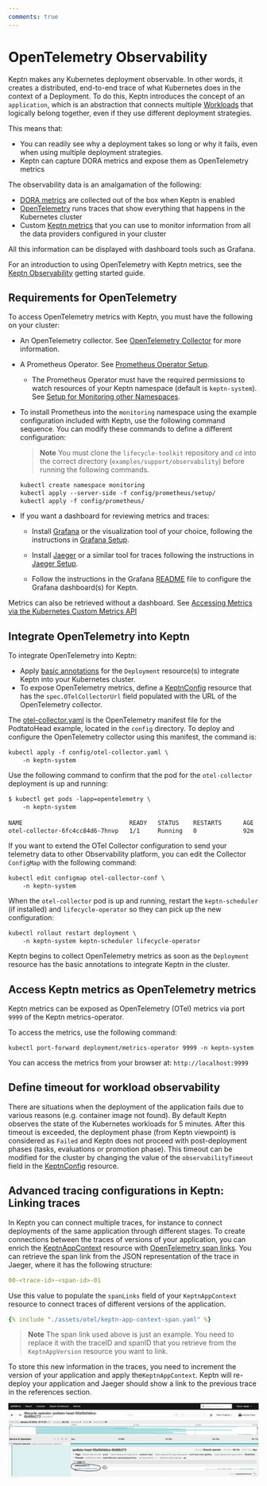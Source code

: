 ```yaml
---
comments: true
---
```


# OpenTelemetry Observability

Keptn makes any Kubernetes deployment observable.
In other words, it creates a distributed, end-to-end trace
of what Kubernetes does in the context of a Deployment.
To do this,
Keptn introduces the concept of an `application`,
which is an abstraction that connects multiple
[Workloads](https://kubernetes.io/docs/concepts/workloads/) that logically belong together,
even if they use different deployment strategies.

This means that:

- You can readily see why a deployment takes so long
  or why it fails, even when using multiple deployment strategies.
- Keptn can capture DORA metrics and expose them as OpenTelemetry metrics

The observability data is an amalgamation of the following:

- [DORA metrics](dora.md)
  are collected out of the box when Keptn is enabled
- [OpenTelemetry](https://opentelemetry.io/)
  runs traces that show everything that happens in the Kubernetes cluster
- Custom
  [Keptn metrics](evaluatemetrics.md)
  that you can use to monitor information
  from all the data providers configured in your cluster

All this information can be displayed with dashboard tools
such as Grafana.

For an introduction to using OpenTelemetry with Keptn metrics, see the
[Keptn Observability](../getting-started/observability.md)
getting started guide.

## Requirements for OpenTelemetry

To access OpenTelemetry metrics with Keptn,
you must have the following on your cluster:

- An OpenTelemetry collector.
  See
  [OpenTelemetry Collector](https://opentelemetry.io/docs/collector/)
  for more information.
- A Prometheus Operator.
  See [Prometheus Operator Setup](https://github.com/prometheus-operator/kube-prometheus/blob/main/docs/customizing.md).

    - The Prometheus Operator must have the required permissions
      to watch resources of your Keptn namespace
      (default is `keptn-system`).
      See
      [Setup for Monitoring other Namespaces](https://prometheus-operator.dev/kube-prometheus/kube/monitoring-other-namespaces/).

- To install Prometheus into the `monitoring` namespace
  using the example configuration included with Keptn,
  use the following command sequence.
  You can modify these commands to define a different configuration:

    > **Note**
    You must clone the `lifecycle-toolkit` repository
    and `cd` into the correct directory
    (`examples/support/observability`) before running the following commands.

    ```shell
    kubectl create namespace monitoring
    kubectl apply --server-side -f config/prometheus/setup/
    kubectl apply -f config/prometheus/
    ```

- If you want a dashboard for reviewing metrics and traces:

    - Install
      [Grafana](https://grafana.com/grafana/)
      or the visualization tool of your choice, following the instructions in
      [Grafana Setup](https://grafana.com/docs/grafana/latest/setup-grafana/).
    - Install
      [Jaeger](https://www.jaegertracing.io/)
      or a similar tool for traces following the instructions in
      [Jaeger Setup](https://www.jaegertracing.io/docs/1.50/getting-started/).

    - Follow the instructions in the Grafana
      [README](https://github.com/keptn/lifecycle-toolkit/blob/main/dashboards/grafana/README.md)
      file to configure the Grafana dashboard(s) for Keptn.

Metrics can also be retrieved without a dashboard.
See
[Accessing Metrics via the Kubernetes Custom Metrics API](evaluatemetrics.md/#accessing-metrics-via-the-kubernetes-custom-metrics-api)

## Integrate OpenTelemetry into Keptn

To integrate OpenTelemetry into Keptn:

- Apply
  [basic annotations](./integrate.md#basic-annotations)
  for the `Deployment` resource(s)
  to integrate Keptn into your Kubernetes cluster.
- To expose OpenTelemetry metrics,
  define a [KeptnConfig](../reference/crd-reference/config.md) resource
  that has the `spec.OTelCollectorUrl` field populated
  with the URL of the OpenTelemetry collector.

The
[otel-collector.yaml](https://github.com/keptn/lifecycle-toolkit/blob/main/examples/support/observability/config/otel-collector.yaml)
is the OpenTelemetry manifest file for the PodtatoHead example,
located in the `config` directory.
To deploy and configure the OpenTelemetry collector
using this manifest, the command is:

```shell
kubectl apply -f config/otel-collector.yaml \
    -n keptn-system
```

Use the following command to confirm that the pod
for the `otel-collector` deployment is up and running:

```shell
$ kubectl get pods -lapp=opentelemetry \
    -n keptn-system

NAME                              READY   STATUS    RESTARTS      AGE
otel-collector-6fc4cc84d6-7hnvp   1/1     Running   0             92m
```

If you want to extend the OTel Collector configuration
to send your telemetry data to other Observability platform,
you can edit the Collector `ConfigMap` with the following command:

```shell
kubectl edit configmap otel-collector-conf \
    -n keptn-system
```

When the `otel-collector` pod is up and running,
restart the `keptn-scheduler` (if installed) and `lifecycle-operator`
so they can pick up the new configuration:

```shell
kubectl rollout restart deployment \
    -n keptn-system keptn-scheduler lifecycle-operator
```

Keptn begins to collect OpenTelemetry metrics
as soon as the `Deployment` resource
has the basic annotations to integrate Keptn in the cluster.

## Access Keptn metrics as OpenTelemetry metrics

Keptn metrics can be exposed as OpenTelemetry (OTel) metrics
via port `9999` of the Keptn metrics-operator.

To access the metrics, use the following command:

```shell
kubectl port-forward deployment/metrics-operator 9999 -n keptn-system
```

You can access the metrics from your browser at: `http://localhost:9999`

## Define timeout for workload observability

There are situations when the deployment of the application fails due to
various reasons (e.g. container image not found).
By default Keptn observes the state of the Kubernetes workloads
for 5 minutes.
After this timeout is exceeded, the deployment phase (from Keptn
viewpoint) is considered as `Failed` and Keptn does not proceed
with post-deployment phases (tasks, evaluations or promotion phase).
This timeout can be modified for the cluster by changing the value
of the `observabilityTimeout` field in the
[KeptnConfig](../reference/crd-reference/config.md)
resource.

## Advanced tracing configurations in Keptn: Linking traces

In Keptn you can connect multiple traces, for instance to connect deployments
of the same application through different stages.
To create connections between the traces of versions of your application, you can enrich the
[KeptnAppContext](../reference/crd-reference/appcontext.md)
resource with
[OpenTelemetry span links](https://opentelemetry.io/docs/concepts/signals/traces/#span-links).
You can retrieve the span link from the JSON representation of the trace in Jaeger, where
it has the following structure:

```yaml
00-<trace-id>-<span-id>-01
```

Use this value to populate the `spanLinks` field
of your `KeptnAppContext` resource
to connect traces of different versions of the application.

```yaml
{% include "./assets/otel/keptn-app-context-span.yaml" %}
```

> **Note**
> The span link used above is just an example.
> You need to replace it with the traceID and spanID
> that you retrieve from the `KeptnAppVersion` resource you want to link.

To store this new information in the traces, you need to increment the version
of your application and apply the`KeptnAppContext`.
Keptn will re-deploy your application and Jaeger should show a link to the previous trace in the references section.

![linked trace](./assets/linkedtrace.png)

